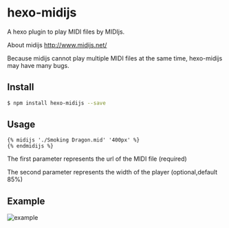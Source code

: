 # hexo-midijs
A hexo plugin to play MIDI files by MIDIjs.

About midijs http://www.midijs.net/

Because midijs cannot play multiple MIDI files at the same time, hexo-midijs may have many bugs.


## Install 

```bash
$ npm install hexo-midijs --save
```

## Usage

```
{% midijs './Smoking Dragon.mid' '400px' %}
{% endmidijs %}
```
The first parameter represents the url of the MIDI file (required)

The second parameter represents the width of the player (optional,default 85%)

## Example

![example](https://cdn.jsdelivr.net/gh/D-Sketon/blog-img/midijs.png)